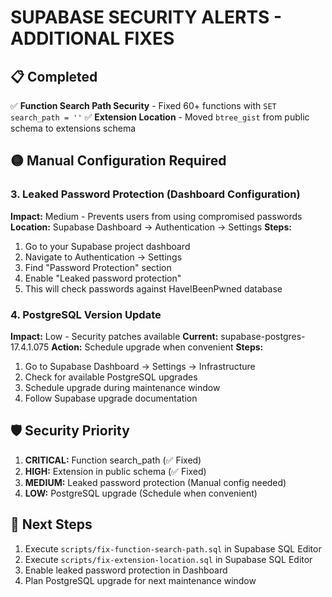 # SUPABASE SECURITY ALERTS - ADDITIONAL FIXES

## 📋 Completed
✅ **Function Search Path Security** - Fixed 60+ functions with `SET search_path = ''`
✅ **Extension Location** - Moved `btree_gist` from public schema to extensions schema

## 🟡 Manual Configuration Required

### 3. Leaked Password Protection (Dashboard Configuration)
**Impact:** Medium - Prevents users from using compromised passwords
**Location:** Supabase Dashboard → Authentication → Settings
**Steps:**
1. Go to your Supabase project dashboard
2. Navigate to Authentication → Settings
3. Find "Password Protection" section
4. Enable "Leaked password protection"
5. This will check passwords against HaveIBeenPwned database

### 4. PostgreSQL Version Update
**Impact:** Low - Security patches available
**Current:** supabase-postgres-17.4.1.075
**Action:** Schedule upgrade when convenient
**Steps:**
1. Go to Supabase Dashboard → Settings → Infrastructure
2. Check for available PostgreSQL upgrades
3. Schedule upgrade during maintenance window
4. Follow Supabase upgrade documentation

## 🛡️ Security Priority
1. **CRITICAL:** Function search_path (✅ Fixed)
2. **HIGH:** Extension in public schema (✅ Fixed) 
3. **MEDIUM:** Leaked password protection (Manual config needed)
4. **LOW:** PostgreSQL upgrade (Schedule when convenient)

## 📝 Next Steps
1. Execute `scripts/fix-function-search-path.sql` in Supabase SQL Editor
2. Execute `scripts/fix-extension-location.sql` in Supabase SQL Editor  
3. Enable leaked password protection in Dashboard
4. Plan PostgreSQL upgrade for next maintenance window